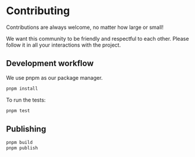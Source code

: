 # Contributing

Contributions are always welcome, no matter how large or small!

We want this community to be friendly and respectful to each other. Please follow it in all your interactions with the project.

## Development workflow

We use pnpm as our package manager.

```bash
pnpm install
```

To run the tests:

```bash
pnpm test
```

## Publishing

```bash
pnpm build
pnpm publish
```
